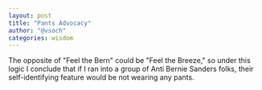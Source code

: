 ```yaml
---
layout: post
title: "Pants Advocacy"
author: "@vsoch"
categories: wisdom
---
```


The opposite of "Feel the Bern" could be "Feel the Breeze," so under this logic I conclude that if I ran into a group of Anti Bernie Sanders folks, their self-identifying feature would be not wearing any pants.
